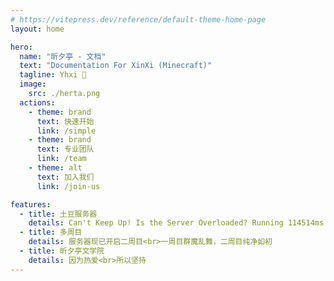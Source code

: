 ```yaml
---
# https://vitepress.dev/reference/default-theme-home-page
layout: home

hero:
  name: "昕夕亭 - 文档"
  text: "Documentation For XinXi (Minecraft)"
  tagline: Yhxi 💖
  image: 
    src: ./herta.png
  actions:
    - theme: brand
      text: 快速开始
      link: /simple
    - theme: brand
      text: 专业团队
      link: /team
    - theme: alt
      text: 加入我们
      link: /join-us

features:
  - title: 土豆服务器
    details: Can't Keep Up! Is the Server Overloaded? Running 114514ms or 1919 ticks behind
  - title: 多周目
    details: 服务器现已开启二周目<br>一周目群魔乱舞，二周目纯净如初
  - title: 昕夕亭文学院
    details: 因为热爱<br>所以坚持
---
```


